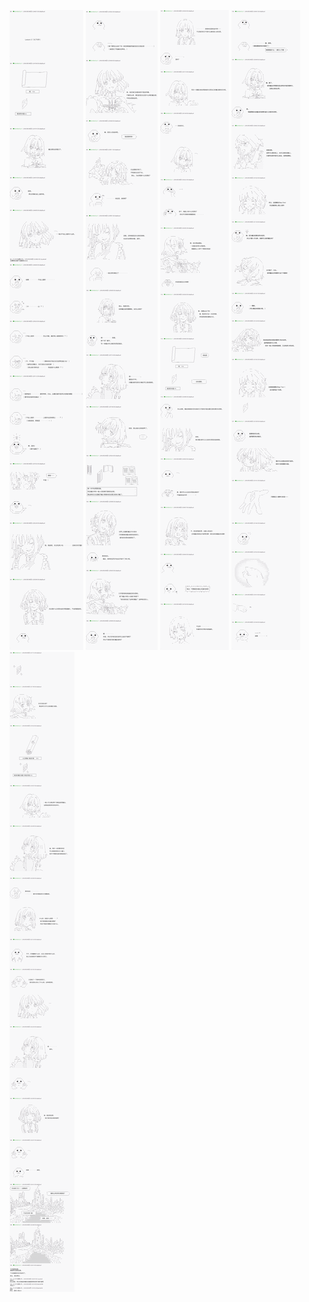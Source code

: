 ﻿![01_03](/img/001_CinderyWitch/003/01.png)
![01_03](/img/001_CinderyWitch/003/02.png)
![01_03](/img/001_CinderyWitch/003/03.png)
![01_03](/img/001_CinderyWitch/003/04.png)
![01_03](/img/001_CinderyWitch/003/05.png)

